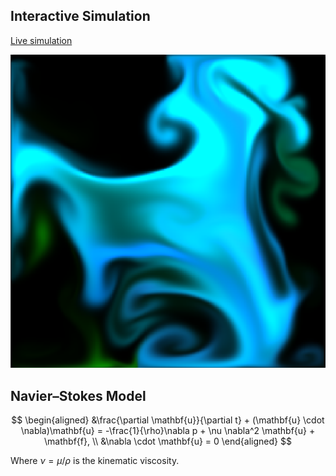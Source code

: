 ## Interactive Simulation

[Live simulation](https://nasser-mohammed.github.io/simulations/programs/Navier-Stokes/index.html)

[![Simulation Preview](fluidImg.png)](https://nasser-mohammed.github.io/simulations/programs/Navier-Stokes/index.html)

## Navier–Stokes Model

$$
\begin{aligned}
&\frac{\partial \mathbf{u}}{\partial t} + (\mathbf{u} \cdot \nabla)\mathbf{u} = -\frac{1}{\rho}\nabla p + \nu \nabla^2 \mathbf{u} + \mathbf{f}, \\
&\nabla \cdot \mathbf{u} = 0
\end{aligned}
$$


Where $\nu = \mu / \rho$ is the kinematic viscosity.
